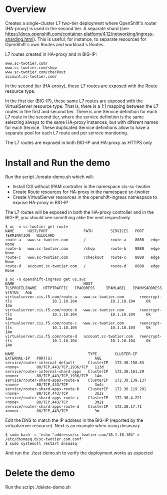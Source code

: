 # Overview

Creates a single-cluster L7 two-tier deployment where OpenShift's router (HA-proxy) is used in the second tier. A separate shard (see https://docs.openshift.com/container-platform/4.12/networking/ingress-sharding.html). This is useful, for instance, to separate resources for OpenShift´s own Routes and workload´s Routes.

L7 routes created in HA-proxy and in BIG-IP:

```
www.sc-twotier.com/
www.sc-twotier.com/shop
www.sc-twotier.com/checkout
account.sc-twotier.com/
```

In the second tier (HA-proxy), these L7 routes are exposed with the Route resource type.

In the first tier (BIG-IP), these same L7 routes are exposed with the VirtualServer resource type. That is, there is a 1:1 mapping between the L7 routes in the first and second tier. There is one Service definition for each L7 route in the second tier, where the service definition is the same selecting always to the same HA-proxy instances, but with diferent names for each Service. These duplicated Service definitions allow to have a separate pool for each L7 route and per service monitoring.

The L7 routes are exposed in both BIG-IP and HA-proxy as HTTPS only

# Install and Run the demo

Run the script ./create-demo.sh which will:

- Install CIS without IPAM controller in the namespace cis-sc-twotier
- Create Route resources for HA-proxy in the namespace sc-twotier
- Create VirtualServer resources in the openshift-ingress namespace to expose HA-proxy in BIG-IP

The L7 routes will be exposed in both the HA-proxy controller and in the BIG-IP, you should see something alike the next respectively

```
$ oc -n sc-twotier get route
NAME      HOST/PORT                PATH        SERVICES   PORT   TERMINATION   WILDCARD
route-a   www.sc-twotier.com       /           route-a    8080   edge          None
route-b   www.sc-twotier.com       /shop       route-b    8080   edge          None
route-c   www.sc-twotier.com       /checkout   route-c    8080   edge          None
route-d   account.sc-twotier.com   /           route-d    8080   edge          None

$ oc -n openshift-ingress get vs,svc
NAME                               HOST                     TLSPROFILENAME   HTTPTRAFFIC   IPADDRESS     IPAMLABEL   IPAMVSADDRESS   STATUS   AGE
virtualserver.cis.f5.com/route-a   www.sc-twotier.com       reencrypt-tls                  10.1.10.104               10.1.10.104     Ok       14m
virtualserver.cis.f5.com/route-b   www.sc-twotier.com       reencrypt-tls                  10.1.10.104               10.1.10.104     Ok       14m
virtualserver.cis.f5.com/route-c   www.sc-twotier.com       reencrypt-tls                  10.1.10.104               10.1.10.104     Ok       14m
virtualserver.cis.f5.com/route-d   account.sc-twotier.com   reencrypt-tls                  10.1.10.104               10.1.10.104     Ok       14m

NAME                                 TYPE        CLUSTER-IP       EXTERNAL-IP   PORT(S)                   AGE
service/router-internal-default      ClusterIP   172.30.158.83    <none>        80/TCP,443/TCP,1936/TCP   113d
service/router-internal-shard-apps   ClusterIP   172.30.161.29    <none>        80/TCP,443/TCP,1936/TCP   14m
service/router-shard-apps-route-a    ClusterIP   172.30.139.137   <none>        80/TCP,443/TCP            3m4s
service/router-shard-apps-route-b    ClusterIP   172.30.119.201   <none>        80/TCP,443/TCP            3m3s
service/router-shard-apps-route-c    ClusterIP   172.30.4.221     <none>        80/TCP,443/TCP            3m2s
service/router-shard-apps-route-d    ClusterIP   172.30.17.71     <none>        80/TCP,443/TCP            3m

```

Edit the DNS to match the IP address in the BIG-IP (reported by the virtualserver resource). Next is an example when using dnsmasq:

```
$ sudo bash -c 'echo "address=/sc-twotier.com/10.1.10.104" > /etc/dnsmasq.d/sc-twotier.com.conf'
$ sudo systemctl restart dnsmasq
```

And run the ./test-demo.sh to verify the deployment works as expected

# Delete the demo

Run the script ./delete-demo.sh


